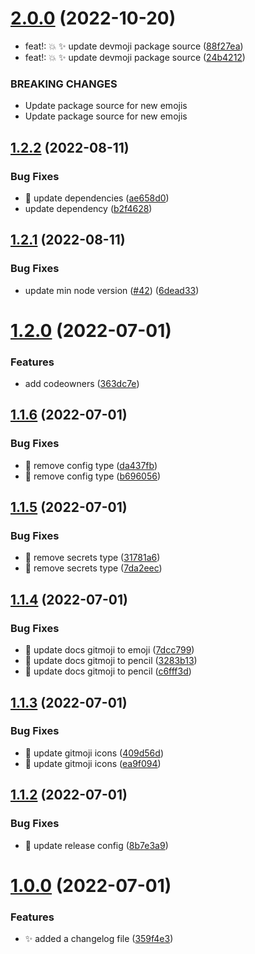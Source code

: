 # [2.0.0](https://github.com/fairdataihub/config/compare/v1.2.2...v2.0.0) (2022-10-20)

- feat!: 💥 ✨ update devmoji package source ([88f27ea](https://github.com/fairdataihub/config/commit/88f27ea8bca42bd5f9e137a1f9a4f68061dc3832))
- feat!: 💥 ✨ update devmoji package source ([24b4212](https://github.com/fairdataihub/config/commit/24b421270a8fc3fb9d31443bb7bef1634e81bdd8))

### BREAKING CHANGES

- Update package source for new emojis
- Update package source for new emojis

## [1.2.2](https://github.com/fairdataihub/config/compare/v1.2.1...v1.2.2) (2022-08-11)

### Bug Fixes

- 🐛 update dependencies ([ae658d0](https://github.com/fairdataihub/config/commit/ae658d0a0e2e7f1f3bf9bf717bace2e137c62bce))
- update dependency ([b2f4628](https://github.com/fairdataihub/config/commit/b2f4628f75d1b95e892deb6e15855738411cf14c))

## [1.2.1](https://github.com/fairdataihub/config/compare/v1.2.0...v1.2.1) (2022-08-11)

### Bug Fixes

- update min node version ([#42](https://github.com/fairdataihub/config/issues/42)) ([6dead33](https://github.com/fairdataihub/config/commit/6dead33638116e64b6f100f3b1270b29fb760a59))

# [1.2.0](https://github.com/fairdataihub/config/compare/v1.1.6...v1.2.0) (2022-07-01)

### Features

- add codeowners ([363dc7e](https://github.com/fairdataihub/config/commit/363dc7ec73c0d26b1a56a61faeb654921c9cdd19))

## [1.1.6](https://github.com/fairdataihub/config/compare/v1.1.5...v1.1.6) (2022-07-01)

### Bug Fixes

- 🐛 remove config type ([da437fb](https://github.com/fairdataihub/config/commit/da437fbd38db983cc36e0e70b31b82ac583bd0c6))
- 🐛 remove config type ([b696056](https://github.com/fairdataihub/config/commit/b696056f3e273f4a222831bd21c40b88ea71a986))

## [1.1.5](https://github.com/fairdataihub/config/compare/v1.1.4...v1.1.5) (2022-07-01)

### Bug Fixes

- 🐛 remove secrets type ([31781a6](https://github.com/fairdataihub/config/commit/31781a6c5f24fb2b6d2c62b894b26a63d5793153))
- 🐛 remove secrets type ([7da2eec](https://github.com/fairdataihub/config/commit/7da2eec67d936c1a96dc45b0523a6da2349ea9e8))

## [1.1.4](https://github.com/fairdataihub/config/compare/v1.1.3...v1.1.4) (2022-07-01)

### Bug Fixes

- 🐛 update docs gitmoji to emoji ([7dcc799](https://github.com/fairdataihub/config/commit/7dcc799e01b1a46ac3cd37666dbac59e6479401f))
- 🐛 update docs gitmoji to pencil ([3283b13](https://github.com/fairdataihub/config/commit/3283b130a90943b43384eb2e6d128405343297ad))
- 🐛 update docs gitmoji to pencil ([c6fff3d](https://github.com/fairdataihub/config/commit/c6fff3d137e819cdb6799921bc1aeef852909f10))

## [1.1.3](https://github.com/fairdataihub/config/compare/v1.1.2...v1.1.3) (2022-07-01)

### Bug Fixes

- 🐛 update gitmoji icons ([409d56d](https://github.com/fairdataihub/config/commit/409d56d9ccc8aa8b1b89ca97e950e640cc0c4b17))
- 🐛 update gitmoji icons ([ea9f094](https://github.com/fairdataihub/config/commit/ea9f09467f298043403a7363ebc9ecaf837004e7))

## [1.1.2](https://github.com/fairdataihub/config/compare/v1.1.1...v1.1.2) (2022-07-01)

### Bug Fixes

- 🐛 update release config ([8b7e3a9](https://github.com/fairdataihub/config/commit/8b7e3a9771d0227671d62459b2aa48346dcf7440))

# [1.0.0](https://github.com/fairdataihub/config/compare/v7.0.1...v7.1.0) (2022-07-01)

### Features

- ✨ added a changelog file ([359f4e3](https://github.com/fairdataihub/config/commit/359f4e327855704a94e5078decbcf9ca2aaf13f7))
